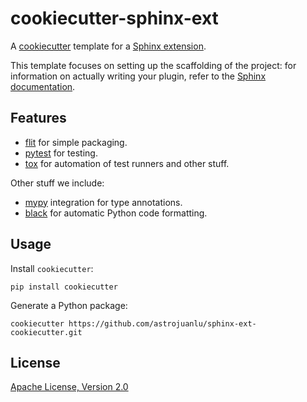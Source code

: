 # cookiecutter-sphinx-ext

A [cookiecutter] template for a [Sphinx extension].

This template focuses on setting up the scaffolding of the project: for
information on actually writing your plugin, refer to the [Sphinx
documentation][sphinx documentation].

## Features

- [flit] for simple packaging.
- [pytest] for testing.
- [tox] for automation of test runners and other stuff.

Other stuff we include:

- [mypy] integration for type annotations.
- [black] for automatic Python code formatting.

## Usage

Install `cookiecutter`:

```
pip install cookiecutter
```

Generate a Python package:

```
cookiecutter https://github.com/astrojuanlu/sphinx-ext-cookiecutter.git
```

## License

[Apache License, Version 2.0](LICENSE)

[cookiecutter]: https://github.com/audreyr/cookiecutter/
[mypy]: http://mypy.readthedocs.io/
[flit]: https://flit.readthedocs.io/
[pytest]: https://docs.pytest.org/
[sphinx documentation]: http://www.sphinx-doc.org/
[sphinx extension]: http://www.sphinx-doc.org/en/stable/extdev/
[tox]: https://tox.readthedocs.io/en/latest/
[black]: https://black.readthedocs.io/
